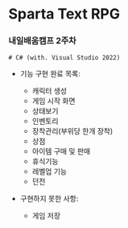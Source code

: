# Sparta Text RPG
### 내일배움캠프 2주차

```
# C# (with. Visual Studio 2022)
```

- 기능 구현 완료 목록:
  - 캐릭터 생성
  - 게임 시작 화면
  - 상태보기
  - 인벤토리
  - 장착관리(부위당 한개 장착)
  - 상점
  - 아이템 구매 및 판매
  - 휴식기능
  - 레벨업 기능
  - 던전
 
- 구현하지 못한 사항:
  - 게임 저장
